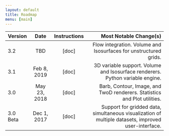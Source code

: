 ```yaml
---
layout: default
title: Roadmap
menu: [main]
---
```


| Version       | Date         | Instructions  | Most Notable Change(s)  |
| ------------- |:------------:|:-------------:| -----------------------:|
| 3.2           | TBD          | [doc]         | Flow integration.  Volume and Isosurfaces for unstructured grids.
| 3.1           | Feb 8, 2019  | [doc]         | 3D variable support.  Volume and Isosurface renderers.  Python variable engine.
| 3.0           | May 23, 2018 | [doc]         | Barb, Contour, Image, and TwoD renderers.  Statistics and Plot utilities.
| 3.0 Beta      | Dec 1, 2017  | [doc]         | Support for gridded data, simultaneous visualization of multiple datasets, improved user-interface.

